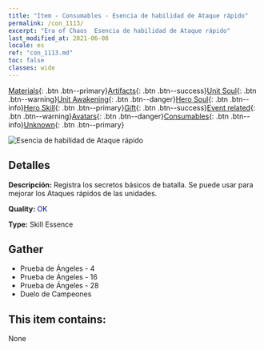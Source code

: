 ```yaml
---
title: "Item - Consumables - Esencia de habilidad de Ataque rápido"
permalink: /con_1113/
excerpt: "Era of Chaos  Esencia de habilidad de Ataque rápido"
last_modified_at: 2021-06-08
locale: es
ref: "con_1113.md"
toc: false
classes: wide
---
```

 [Materials](/ItemsES/){: .btn .btn--primary}[Artifacts](/ItemsES/Artifacts/){: .btn .btn--success}[Unit Soul](/ItemsES/UnitSoul/){: .btn .btn--warning}[Unit Awakening](/ItemsES/UnitAwakening/){: .btn .btn--danger}[Hero Soul](/ItemsES/HeroSoul/){: .btn .btn--info}[Hero Skill](/ItemsES/HeroSkill/){: .btn .btn--primary}[Gift](/ItemsES/Gift/){: .btn .btn--success}[Event related](/ItemsES/Events/){: .btn .btn--warning}[Avatars](/ItemsES/Avatars/){: .btn .btn--danger}[Consumables](/ItemsES/Consumables/){: .btn .btn--info}[Unknown](/ItemsES/Unknown/){: .btn .btn--primary}

 ![Esencia de habilidad de Ataque rápido](/images/t/i_7004.png)

## Detalles
 **Descripción:** Registra los secretos básicos de batalla. Se puede usar para mejorar los Ataques rápidos de las unidades.

 **Quality:** <span style="color: #0000CD">OK</span>

 **Type:** Skill Essence

## Gather

*    Prueba de Ángeles - 4 
*    Prueba de Ángeles - 16 
*    Prueba de Ángeles - 28 
*    Duelo de Campeones 

## This item contains:

  None

